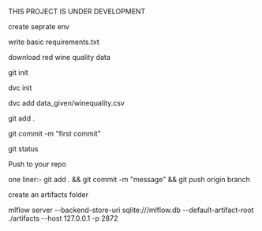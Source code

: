 THIS PROJECT IS UNDER DEVELOPMENT

create seprate env

write basic requirements.txt

download red wine quality data


git init

dvc init

dvc add data_given/winequality.csv

git add .

git commit -m "first commit"


git status

Push to your repo

one liner:- git add . && git commit -m "message" && git push origin branch

create an artifacts folder

mlflow server --backend-store-uri sqlite:///mlflow.db --default-artifact-root ./artifacts --host 127.0.0.1 -p 2872